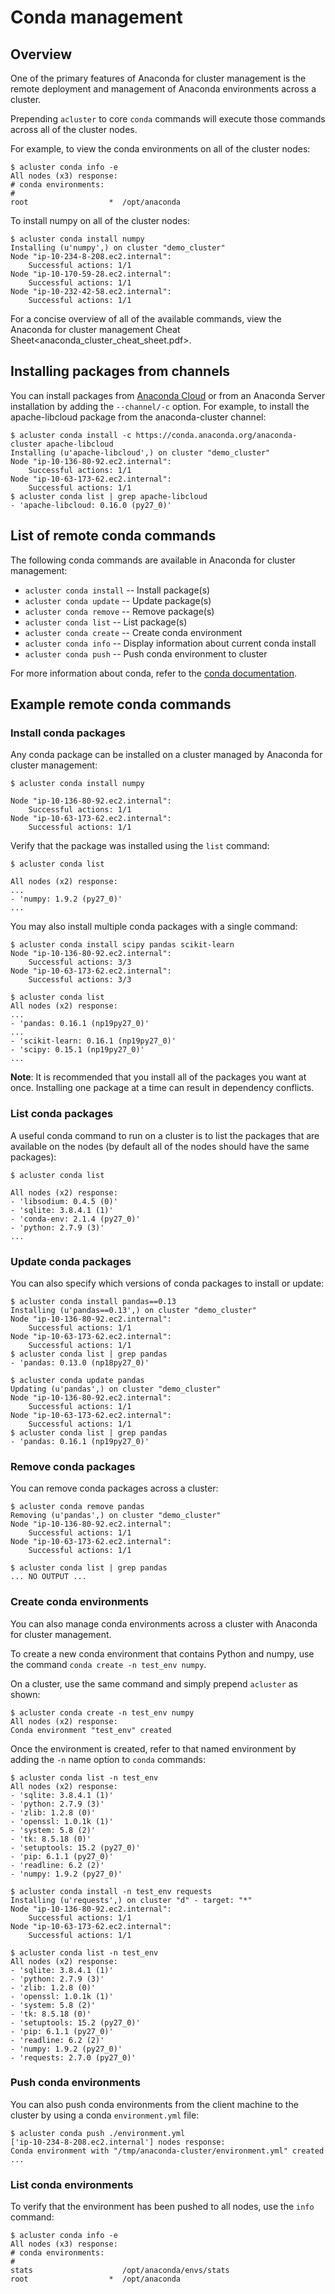 Conda management
================

Overview
--------

One of the primary features of Anaconda for cluster management is the
remote deployment and management of Anaconda environments across a
cluster.

Prepending `acluster` to core `conda` commands will execute those
commands across all of the cluster nodes.

For example, to view the conda environments on all of the cluster nodes:

    $ acluster conda info -e
    All nodes (x3) response:
    # conda environments:
    #
    root                  *  /opt/anaconda

To install numpy on all of the cluster nodes:

    $ acluster conda install numpy
    Installing (u'numpy',) on cluster "demo_cluster"
    Node "ip-10-234-8-208.ec2.internal":
        Successful actions: 1/1
    Node "ip-10-170-59-28.ec2.internal":
        Successful actions: 1/1
    Node "ip-10-232-42-58.ec2.internal":
        Successful actions: 1/1

For a concise overview of all of the available commands, view the
Anaconda for cluster management Cheat Sheet&lt;anaconda\_cluster\_cheat\_sheet.pdf&gt;.

Installing packages from channels
---------------------------------

You can install packages from [Anaconda Cloud](http://anaconda.org) or
from an Anaconda Server installation by adding the `--channel/-c`
option. For example, to install the apache-libcloud package from the
anaconda-cluster channel:

    $ acluster conda install -c https://conda.anaconda.org/anaconda-cluster apache-libcloud
    Installing (u'apache-libcloud',) on cluster "demo_cluster"
    Node "ip-10-136-80-92.ec2.internal":
        Successful actions: 1/1
    Node "ip-10-63-173-62.ec2.internal":
        Successful actions: 1/1
    $ acluster conda list | grep apache-libcloud
    - 'apache-libcloud: 0.16.0 (py27_0)'

List of remote conda commands
-----------------------------

The following conda commands are available in Anaconda for cluster
management:

-   `acluster conda install` -- Install package(s)
-   `acluster conda update` -- Update package(s)
-   `acluster conda remove` -- Remove package(s)
-   `acluster conda list` -- List package(s)
-   `acluster conda create` -- Create conda environment
-   `acluster conda info` -- Display information about current conda
    install
-   `acluster conda push` -- Push conda environment to cluster

For more information about conda, refer to the [conda
documentation](http://conda.pydata.org/).

Example remote conda commands
-----------------------------

### Install conda packages

Any conda package can be installed on a cluster managed by Anaconda for
cluster management:

    $ acluster conda install numpy

    Node "ip-10-136-80-92.ec2.internal":
        Successful actions: 1/1
    Node "ip-10-63-173-62.ec2.internal":
        Successful actions: 1/1

Verify that the package was installed using the `list` command:

    $ acluster conda list

    All nodes (x2) response:
    ...
    - 'numpy: 1.9.2 (py27_0)'
    ...

You may also install multiple conda packages with a single command:

    $ acluster conda install scipy pandas scikit-learn
    Node "ip-10-136-80-92.ec2.internal":
        Successful actions: 3/3
    Node "ip-10-63-173-62.ec2.internal":
        Successful actions: 3/3

    $ acluster conda list
    All nodes (x2) response:
    ...
    - 'pandas: 0.16.1 (np19py27_0)'
    ...
    - 'scikit-learn: 0.16.1 (np19py27_0)'
    - 'scipy: 0.15.1 (np19py27_0)'
    ...

**Note**: It is recommended that you install all of the packages you
want at once. Installing one package at a time can result in dependency
conflicts.

### List conda packages

A useful conda command to run on a cluster is to list the packages that
are available on the nodes (by default all of the nodes should have the
same packages):

    $ acluster conda list

    All nodes (x2) response:
    - 'libsodium: 0.4.5 (0)'
    - 'sqlite: 3.8.4.1 (1)'
    - 'conda-env: 2.1.4 (py27_0)'
    - 'python: 2.7.9 (3)'
    ...

### Update conda packages

You can also specify which versions of conda packages to install or
update:

    $ acluster conda install pandas==0.13
    Installing (u'pandas==0.13',) on cluster "demo_cluster"
    Node "ip-10-136-80-92.ec2.internal":
        Successful actions: 1/1
    Node "ip-10-63-173-62.ec2.internal":
        Successful actions: 1/1
    $ acluster conda list | grep pandas
    - 'pandas: 0.13.0 (np18py27_0)'

    $ acluster conda update pandas
    Updating (u'pandas',) on cluster "demo_cluster"
    Node "ip-10-136-80-92.ec2.internal":
        Successful actions: 1/1
    Node "ip-10-63-173-62.ec2.internal":
        Successful actions: 1/1
    $ acluster conda list | grep pandas
    - 'pandas: 0.16.1 (np19py27_0)'

### Remove conda packages

You can remove conda packages across a cluster:

    $ acluster conda remove pandas
    Removing (u'pandas',) on cluster "demo_cluster"
    Node "ip-10-136-80-92.ec2.internal":
        Successful actions: 1/1
    Node "ip-10-63-173-62.ec2.internal":
        Successful actions: 1/1

    $ acluster conda list | grep pandas
    ... NO OUTPUT ...

### Create conda environments

You can also manage conda environments across a cluster with Anaconda
for cluster management.

To create a new conda environment that contains Python and numpy, use
the command `conda create -n test_env numpy`.

On a cluster, use the same command and simply prepend `acluster` as
shown:

    $ acluster conda create -n test_env numpy
    All nodes (x2) response:
    Conda environment "test_env" created

Once the environment is created, refer to that named environment by
adding the `-n` name option to `conda` commands:

    $ acluster conda list -n test_env
    All nodes (x2) response:
    - 'sqlite: 3.8.4.1 (1)'
    - 'python: 2.7.9 (3)'
    - 'zlib: 1.2.8 (0)'
    - 'openssl: 1.0.1k (1)'
    - 'system: 5.8 (2)'
    - 'tk: 8.5.18 (0)'
    - 'setuptools: 15.2 (py27_0)'
    - 'pip: 6.1.1 (py27_0)'
    - 'readline: 6.2 (2)'
    - 'numpy: 1.9.2 (py27_0)'

    $ acluster conda install -n test_env requests
    Installing (u'requests',) on cluster "d" - target: "*"
    Node "ip-10-136-80-92.ec2.internal":
        Successful actions: 1/1
    Node "ip-10-63-173-62.ec2.internal":
        Successful actions: 1/1

    $ acluster conda list -n test_env
    All nodes (x2) response:
    - 'sqlite: 3.8.4.1 (1)'
    - 'python: 2.7.9 (3)'
    - 'zlib: 1.2.8 (0)'
    - 'openssl: 1.0.1k (1)'
    - 'system: 5.8 (2)'
    - 'tk: 8.5.18 (0)'
    - 'setuptools: 15.2 (py27_0)'
    - 'pip: 6.1.1 (py27_0)'
    - 'readline: 6.2 (2)'
    - 'numpy: 1.9.2 (py27_0)'
    - 'requests: 2.7.0 (py27_0)'

### Push conda environments

You can also push conda environments from the client machine to the
cluster by using a conda `environment.yml` file:

    $ acluster conda push ./environment.yml
    ['ip-10-234-8-208.ec2.internal'] nodes response:
    Conda environment with "/tmp/anaconda-cluster/environment.yml" created
    ...

### List conda environments

To verify that the environment has been pushed to all nodes, use the
`info` command:

    $ acluster conda info -e
    All nodes (x3) response:
    # conda environments:
    #
    stats                    /opt/anaconda/envs/stats
    root                  *  /opt/anaconda
